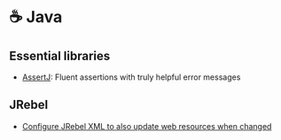 # ☕ Java

## Essential libraries

* [AssertJ](https://assertj.github.io/doc/): Fluent assertions with truly helpful error messages

## JRebel

* [Configure JRebel XML to also update web resources when changed](https://manuals.jrebel.com/jrebel/standalone/config.html#war-configuration)
